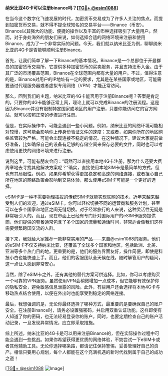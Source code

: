 **纳米比亚4G卡可以注册binance吗？[[TG💪+ @esim1088](https://t.me/s/esim1088)]**

在当今这个数字化飞速发展的时代，加密货币交易成为了许多人关注的焦点。而提到加密货币交易，就不得不提全球知名的交易平台——Binance（币安）。Binance以其强大的功能、便捷的操作以及丰富的币种选择吸引了大量用户。然而，对于身处海外的朋友们来说，如何选择合适的网络环境来注册和使用Binance，成为了一个非常实际的问题。今天，我们就以纳米比亚为例，聊聊纳米比亚的4G卡是否能够顺利注册Binance。

首先，让我们简单了解一下Binance的基本情况。Binance是一个总部位于开曼群岛的加密货币交易所，它提供多种加密货币的买卖服务，并且支持法币入金。由于其广泛的市场覆盖范围，Binance在全球范围内都有大量的用户。不过，值得注意的是，Binance对用户的IP地址有一定的要求，尤其是在某些国家或地区，可能需要通过代理服务器或者虚拟专用网络（VPN）才能正常访问。

那么，回到我们的主题，纳米比亚的4G卡能否用于注册Binance呢？答案是肯定的。只要你的4G卡能够正常上网，理论上就可以完成Binance的注册流程。这是因为Binance并没有限制特定国家或地区的用户注册，只要你能访问它的官方网站，就可以按照正常的步骤进行注册。

但是，在实际操作中，可能会遇到一些小问题。例如，纳米比亚的网络环境可能相对较慢，这可能会影响你上传身份验证文件的速度；又或者，如果你所在的地区网络监管较为严格，可能会出现连接不稳定的情况。在这种情况下，建议大家提前做好准备，比如确保自己的设备有足够的存储空间来保存必要的文件，同时也可以考虑使用更快的网络环境来进行注册。

说到这里，可能有朋友会问：“既然可以直接用本地4G卡注册，那为什么还要大费周章地去寻找其他解决方案呢？”确实，直接使用本地SIM卡是最简单的方式，但也有其局限性。例如，如果你希望获得更加稳定和高速的网络连接，或者担心自己所在地区的网络政策会影响到交易体验，那么使用eSIM卡可能是一个更好的选择。

eSIM卡是一种不需要物理插拔的传统SIM卡就能实现联网的技术，近年来越来越受到人们的欢迎。通过eSIM卡，你可以轻松切换不同的运营商和服务计划，甚至可以在多个国家和地区之间无缝切换。对于经常旅行的人来说，这种灵活性无疑是非常吸引人的。而且，现在市面上已经有专门针对国际用户的eSIM卡服务提供商，他们提供的套餐通常包含了多个国家的流量和通话时间，非常适合像我们这样需要频繁跨国交流的人群。

接下来，我就给大家推荐一款非常实用的产品——来自@esim1088的服务。他们的eSIM卡不仅支持纳米比亚，还覆盖了全球多个国家和地区，包括欧洲、北美、亚洲等多个热门目的地。更重要的是，他们的服务界面友好，操作简便，即使是科技小白也能快速上手。而且，他们的客服团队全天候在线，随时解答用户的疑问，这一点让人感到非常安心。

当然，除了eSIM卡之外，还有其他的替代方案可供选择。比如，你可以考虑购买一个可靠的VPN服务。虽然使用VPN会稍微增加一点成本，但它能够有效保护你的隐私安全，避免敏感信息泄露的风险。此外，有些用户还会选择将本地4G卡与移动热点结合使用，以便在外出时也能享受到稳定的网络连接。

最后，我想强调的是，无论你最终选择了哪种方式，最重要的是要确保自己的账户安全。在注册Binance时，请务必设置强密码，并启用双重认证功能。这样即使有人知道了你的密码，也无法轻易登录你的账户。同时，也要定期检查自己的账户活动记录，一旦发现异常情况，应立即采取措施。

综上所述，纳米比亚的4G卡是可以用来注册Binance的，但在实际操作过程中可能会遇到一些挑战。如果你希望获得更优质的网络体验，不妨尝试一下eSIM卡或者其他辅助工具。无论你选择哪条路，都请记住保持警惕，妥善管理好自己的资产。相信只要用心规划，每个人都能在这个充满机遇的新时代找到属于自己的成功之道！

[[TG💪+ @esim1088](https://t.me/s/esim1088) ![Image](https://i.postimg.cc/4NQfJmqS/Snipaste-2025-05-13-00-14-12.png)]